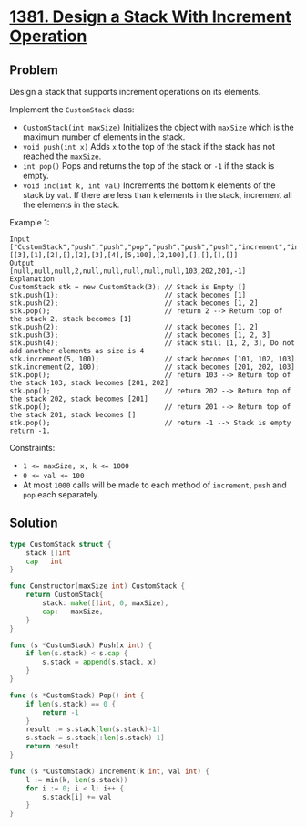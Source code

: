 # [1381. Design a Stack With Increment Operation](https://leetcode.com/problems/design-a-stack-with-increment-operation/)

## Problem

Design a stack that supports increment operations on its elements.

Implement the `CustomStack` class:

- `CustomStack(int maxSize)` Initializes the object with `maxSize` which is the maximum number of elements in the stack.
- `void push(int x)` Adds `x` to the top of the stack if the stack has not reached the `maxSize`.
- `int pop()` Pops and returns the top of the stack or `-1` if the stack is empty.
- `void inc(int k, int val)` Increments the bottom k elements of the stack by `val`. If there are less than `k` elements in the stack, increment all the elements in the stack.
 

Example 1:

```
Input
["CustomStack","push","push","pop","push","push","push","increment","increment","pop","pop","pop","pop"]
[[3],[1],[2],[],[2],[3],[4],[5,100],[2,100],[],[],[],[]]
Output
[null,null,null,2,null,null,null,null,null,103,202,201,-1]
Explanation
CustomStack stk = new CustomStack(3); // Stack is Empty []
stk.push(1);                          // stack becomes [1]
stk.push(2);                          // stack becomes [1, 2]
stk.pop();                            // return 2 --> Return top of the stack 2, stack becomes [1]
stk.push(2);                          // stack becomes [1, 2]
stk.push(3);                          // stack becomes [1, 2, 3]
stk.push(4);                          // stack still [1, 2, 3], Do not add another elements as size is 4
stk.increment(5, 100);                // stack becomes [101, 102, 103]
stk.increment(2, 100);                // stack becomes [201, 202, 103]
stk.pop();                            // return 103 --> Return top of the stack 103, stack becomes [201, 202]
stk.pop();                            // return 202 --> Return top of the stack 202, stack becomes [201]
stk.pop();                            // return 201 --> Return top of the stack 201, stack becomes []
stk.pop();                            // return -1 --> Stack is empty return -1.
```

Constraints:

- `1 <= maxSize, x, k <= 1000`
- `0 <= val <= 100`
- At most `1000` calls will be made to each method of `increment`, `push` and `pop` each separately.

## Solution

```go
type CustomStack struct {
	stack []int
	cap   int
}

func Constructor(maxSize int) CustomStack {
	return CustomStack{
		stack: make([]int, 0, maxSize),
		cap:   maxSize,
	}
}

func (s *CustomStack) Push(x int) {
	if len(s.stack) < s.cap {
		s.stack = append(s.stack, x)
	}
}

func (s *CustomStack) Pop() int {
	if len(s.stack) == 0 {
		return -1
	}
	result := s.stack[len(s.stack)-1]
	s.stack = s.stack[:len(s.stack)-1]
	return result
}

func (s *CustomStack) Increment(k int, val int) {
	l := min(k, len(s.stack))
	for i := 0; i < l; i++ {
		s.stack[i] += val
	}
}
```